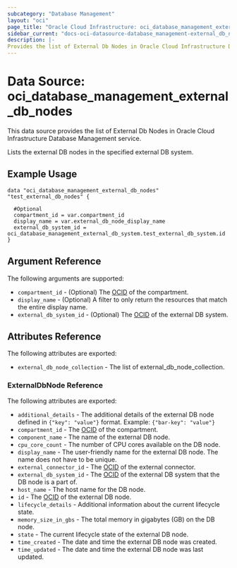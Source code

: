 ```yaml
---
subcategory: "Database Management"
layout: "oci"
page_title: "Oracle Cloud Infrastructure: oci_database_management_external_db_nodes"
sidebar_current: "docs-oci-datasource-database_management-external_db_nodes"
description: |-
Provides the list of External Db Nodes in Oracle Cloud Infrastructure Database Management service
---
```


# Data Source: oci_database_management_external_db_nodes
This data source provides the list of External Db Nodes in Oracle Cloud Infrastructure Database Management service.

Lists the external DB nodes in the specified external DB system.

## Example Usage

```hcl
data "oci_database_management_external_db_nodes" "test_external_db_nodes" {

  #Optional
  compartment_id = var.compartment_id
  display_name = var.external_db_node_display_name
  external_db_system_id = oci_database_management_external_db_system.test_external_db_system.id
}
```

## Argument Reference

The following arguments are supported:

* `compartment_id` - (Optional) The [OCID](https://docs.cloud.oracle.com/iaas/Content/General/Concepts/identifiers.htm) of the compartment.
* `display_name` - (Optional) A filter to only return the resources that match the entire display name.
* `external_db_system_id` - (Optional) The [OCID](https://docs.cloud.oracle.com/iaas/Content/General/Concepts/identifiers.htm) of the external DB system.


## Attributes Reference

The following attributes are exported:

* `external_db_node_collection` - The list of external_db_node_collection.

### ExternalDbNode Reference

The following attributes are exported:

* `additional_details` - The additional details of the external DB node defined in `{"key": "value"}` format. Example: `{"bar-key": "value"}`
* `compartment_id` - The [OCID](https://docs.cloud.oracle.com/iaas/Content/General/Concepts/identifiers.htm) of the compartment.
* `component_name` - The name of the external DB node.
* `cpu_core_count` - The number of CPU cores available on the DB node.
* `display_name` - The user-friendly name for the external DB node. The name does not have to be unique.
* `external_connector_id` - The [OCID](https://docs.cloud.oracle.com/iaas/Content/General/Concepts/identifiers.htm) of the external connector.
* `external_db_system_id` - The [OCID](https://docs.cloud.oracle.com/iaas/Content/General/Concepts/identifiers.htm) of the external DB system that the DB node is a part of.
* `host_name` - The host name for the DB node.
* `id` - The [OCID](https://docs.cloud.oracle.com/iaas/Content/General/Concepts/identifiers.htm) of the external DB node.
* `lifecycle_details` - Additional information about the current lifecycle state.
* `memory_size_in_gbs` - The total memory in gigabytes (GB) on the DB node.
* `state` - The current lifecycle state of the external DB node.
* `time_created` - The date and time the external DB node was created.
* `time_updated` - The date and time the external DB node was last updated.

